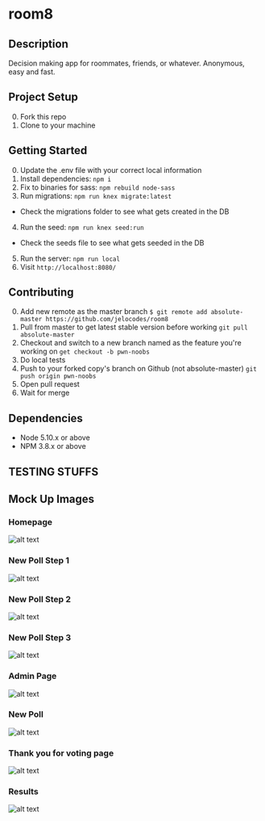 # room8

## Description

Decision making app for roommates, friends, or whatever. Anonymous, easy and fast.

## Project Setup

0. Fork this repo
1. Clone to your machine

## Getting Started

0. Update the .env file with your correct local information
1. Install dependencies: `npm i`
2. Fix to binaries for sass: `npm rebuild node-sass`
3. Run migrations: `npm run knex migrate:latest`
  - Check the migrations folder to see what gets created in the DB
4. Run the seed: `npm run knex seed:run`
  - Check the seeds file to see what gets seeded in the DB
5. Run the server: `npm run local`
6. Visit `http://localhost:8080/`

## Contributing

0. Add new remote as the master branch ```$ git remote add absolute-master https://github.com/jelocodes/room8```
1. Pull from master to get latest stable version before working ```git pull absolute-master```
1. Checkout and switch to a new branch named as the feature you're working on ```get checkout -b pwn-noobs```
2. Do local tests
4. Push to your forked copy's branch on Github (not absolute-master) ```git push origin pwn-noobs```
5. Open pull request 
6. Wait for merge

## Dependencies

- Node 5.10.x or above
- NPM 3.8.x or above

## TESTING STUFFS

## Mock Up Images

### Homepage

![alt text](/wireframe/home_page.png)

### New Poll Step 1

![alt text](/wireframe/question.png)

### New Poll Step 2

![alt text](/wireframe/options.png)

### New Poll Step 3

![alt text](/wireframe/finalize.png)

### Admin Page

![alt text](/wireframe/admin_page.png)

### New Poll

![alt text](/wireframe/poll.png)

### Thank you for voting page

![alt text](/wireframe/thank_you.png)

### Results

![alt text](/wireframe/results.png)
